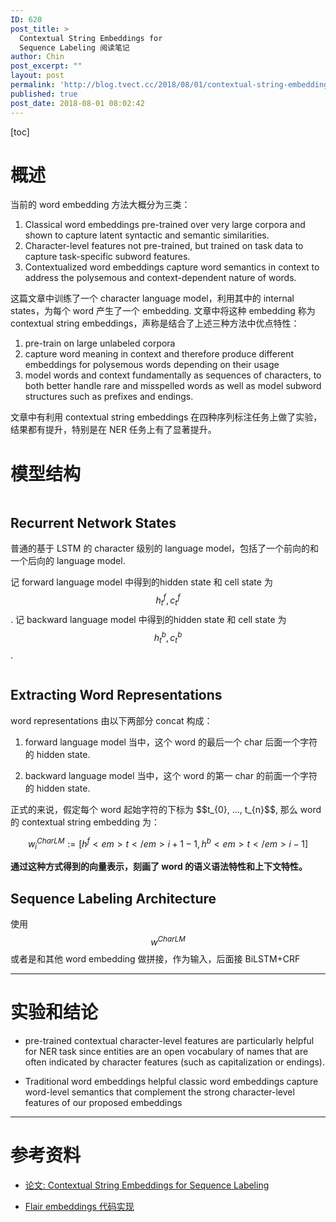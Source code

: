 ```yaml
---
ID: 620
post_title: >
  Contextual String Embeddings for
  Sequence Labeling 阅读笔记
author: Chin
post_excerpt: ""
layout: post
permalink: 'http://blog.tvect.cc/2018/08/01/contextual-string-embeddings-for-sequence-labeling-%e9%98%85%e8%af%bb%e7%ac%94%e8%ae%b0/'
published: true
post_date: 2018-08-01 08:02:42
---
```

[toc]

<!--more-->

<h1>概述</h1>

当前的 word embedding 方法大概分为三类：

<ol>
<li>Classical word embeddings
pre-trained over very large corpora and shown to capture latent syntactic and semantic similarities.</li>
<li>Character-level features
not pre-trained, but trained on task data to capture task-specific subword features.</li>
<li>Contextualized word embeddings
capture word semantics in context to address the polysemous and context-dependent nature of words.</li>
</ol>

这篇文章中训练了一个 character language model，利用其中的 internal states，为每个 word 产生了一个 embedding. 文章中将这种 embedding 称为 contextual string embeddings，声称是结合了上述三种方法中优点特性：

<ol>
<li>pre-train on large unlabeled corpora</li>
<li>capture word meaning in context and therefore produce different embeddings for polysemous words depending on their usage</li>
<li>model words and context fundamentally as sequences of characters, to both better handle rare and misspelled words as well as model subword structures such as prefixes and endings.</li>
</ol>

文章中有利用 contextual string embeddings 在四种序列标注任务上做了实验，结果都有提升，特别是在 NER 任务上有了显著提升。

<h1>模型结构</h1>

<img src="http://blog.tvect.cc/wp-content/uploads/2018/08/seqlabel_model.png" alt="" />

<h2>Recurrent Network States</h2>

普通的基于 LSTM 的 character 级别的 language model，包括了一个前向的和一个后向的 language model.

记 forward language model 中得到的hidden state 和 cell state 为 $$h_{t}^{f}, c_{t}^{f}$$.
记 backward language model 中得到的hidden state 和 cell state 为 $$h_{t}^{b}, c_{t}^{b}$$.

<img src="http://blog.tvect.cc/wp-content/uploads/2018/08/char-lm.png" alt="" />

<h2>Extracting Word Representations</h2>

word representations 由以下两部分 concat 构成：

<ol>
<li>forward language model 当中，这个 word 的最后一个 char 后面一个字符的 hidden state.</p></li>
<li><p>backward language model 当中，这个 word 的第一 char 的前面一个字符的 hidden state.</p></li>
</ol>

<p>正式的来说，假定每个 word 起始字符的下标为 $$t_{0}, ..., t_{n}$$, 那么 word 的 contextual string embedding 为：

$$
w_{i}^{CharLM} := [h^{f}<em>{t</em>{i+1}-1}, h^{b}<em>{t</em>{i}-1}]
$$

<strong>通过这种方式得到的向量表示，刻画了 word 的语义语法特性和上下文特性。</strong>

<h2>Sequence Labeling Architecture</h2>

使用 $$w^{CharLM}$$ 或者是和其他 word embedding 做拼接，作为输入，后面接 BiLSTM+CRF

<hr />

<h1>实验和结论</h1>

<ul>
<li><p>pre-trained contextual character-level features are particularly helpful for NER task
since entities are an open vocabulary of names that are often indicated by character features (such as capitalization or endings).</p></li>
<li><p>Traditional word embeddings helpful
classic word embeddings capture word-level semantics that complement the strong character-level features of our proposed embeddings</p></li>
</ul>

<hr />

<h1>参考资料</h1>

<ul>
<li><p><a href="https://drive.google.com/file/d/17yVpFA7MmXaQFTe-HDpZuqw9fJlmzg56/view">论文: Contextual String Embeddings for Sequence Labeling</a></p></li>
<li><p><a href="https://github.com/zalandoresearch/flair">Flair embeddings 代码实现</a></p></li>
</ul>